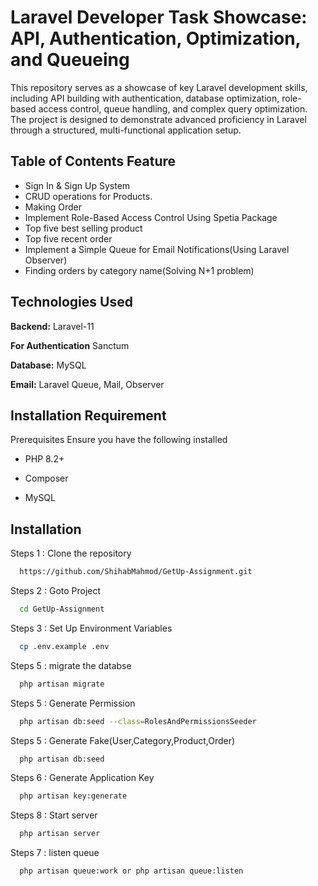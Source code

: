
# Laravel Developer Task Showcase: API, Authentication, Optimization, and Queueing

This repository serves as a showcase of key Laravel development skills, including API building with authentication, database optimization, role-based access control, queue handling, and complex query optimization. The project is designed to demonstrate advanced proficiency in Laravel through a structured, multi-functional application setup.




## Table of Contents Feature

- Sign In & Sign Up System 
- CRUD operations for Products.
- Making Order
- Implement Role-Based Access Control Using Spetia Package
- Top five best selling product
- Top five recent order
- Implement a Simple Queue for Email Notifications(Using Laravel Observer)
- Finding orders by category name(Solving N+1 problem)



## Technologies Used



**Backend:** Laravel-11

**For Authentication** Sanctum

**Database:** MySQL

**Email:** Laravel Queue, Mail, Observer




## Installation Requirement

Prerequisites Ensure you have the following installed

- PHP 8.2+

- Composer 

- MySQL


## Installation

Steps 1 : Clone the repository

```bash
  https://github.com/ShihabMahmod/GetUp-Assignment.git

```


Steps 2 : Goto Project

```bash
  cd GetUp-Assignment

```

Steps 3 : Set Up Environment Variables

```bash
  cp .env.example .env

```


Steps 5 : migrate the databse

```bash
  php artisan migrate

```

Steps 5 : Generate Permission

```bash
  php artisan db:seed --class=RolesAndPermissionsSeeder

```
Steps 5 : Generate Fake(User,Category,Product,Order)

```bash
  php artisan db:seed

```

Steps 6 : Generate Application  Key

```bash
  php artisan key:generate

```


Steps 8 : Start server

```bash
  php artisan server

```

Steps 7 : listen queue

```bash
  php artisan queue:work or php artisan queue:listen

```
    